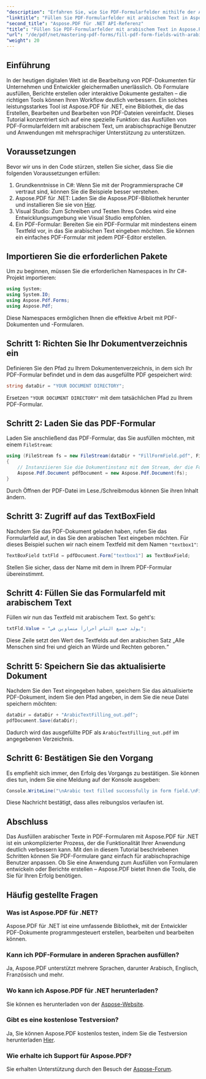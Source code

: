 ```yaml
---
"description": "Erfahren Sie, wie Sie PDF-Formularfelder mithilfe der Aspose.PDF für .NET-Bibliothek effizient mit arabischem Text füllen. Dieses Schritt-für-Schritt-Tutorial führt Sie durch den Einrichtungsprozess und enthält ein Codebeispiel."
"linktitle": "Füllen Sie PDF-Formularfelder mit arabischem Text in Aspose.PDF für .NET"
"second_title": "Aspose.PDF für .NET API-Referenz"
"title": "Füllen Sie PDF-Formularfelder mit arabischem Text in Aspose.PDF für .NET"
"url": "/de/pdf/net/mastering-pdf-forms/fill-pdf-form-fields-with-arabic-text/"
"weight": 20
---
```


## Einführung

In der heutigen digitalen Welt ist die Bearbeitung von PDF-Dokumenten für Unternehmen und Entwickler gleichermaßen unerlässlich. Ob Formulare ausfüllen, Berichte erstellen oder interaktive Dokumente gestalten – die richtigen Tools können Ihren Workflow deutlich verbessern. Ein solches leistungsstarkes Tool ist Aspose.PDF für .NET, eine Bibliothek, die das Erstellen, Bearbeiten und Bearbeiten von PDF-Dateien vereinfacht. Dieses Tutorial konzentriert sich auf eine spezielle Funktion: das Ausfüllen von PDF-Formularfeldern mit arabischem Text, um arabischsprachige Benutzer und Anwendungen mit mehrsprachiger Unterstützung zu unterstützen.

## Voraussetzungen

Bevor wir uns in den Code stürzen, stellen Sie sicher, dass Sie die folgenden Voraussetzungen erfüllen:

1. Grundkenntnisse in C#: Wenn Sie mit der Programmiersprache C# vertraut sind, können Sie die Beispiele besser verstehen.
2. Aspose.PDF für .NET: Laden Sie die Aspose.PDF-Bibliothek herunter und installieren Sie sie von [Hier](https://releases.aspose.com/pdf/net/).
3. Visual Studio: Zum Schreiben und Testen Ihres Codes wird eine Entwicklungsumgebung wie Visual Studio empfohlen.
4. Ein PDF-Formular: Bereiten Sie ein PDF-Formular mit mindestens einem Textfeld vor, in das Sie arabischen Text eingeben möchten. Sie können ein einfaches PDF-Formular mit jedem PDF-Editor erstellen.

## Importieren Sie die erforderlichen Pakete

Um zu beginnen, müssen Sie die erforderlichen Namespaces in Ihr C#-Projekt importieren:

```csharp
using System;
using System.IO;
using Aspose.Pdf.Forms;
using Aspose.Pdf;
```

Diese Namespaces ermöglichen Ihnen die effektive Arbeit mit PDF-Dokumenten und -Formularen.

## Schritt 1: Richten Sie Ihr Dokumentverzeichnis ein

Definieren Sie den Pfad zu Ihrem Dokumentenverzeichnis, in dem sich Ihr PDF-Formular befindet und in dem das ausgefüllte PDF gespeichert wird:

```csharp
string dataDir = "YOUR DOCUMENT DIRECTORY";
```

Ersetzen `"YOUR DOCUMENT DIRECTORY"` mit dem tatsächlichen Pfad zu Ihrem PDF-Formular.

## Schritt 2: Laden Sie das PDF-Formular

Laden Sie anschließend das PDF-Formular, das Sie ausfüllen möchten, mit einem `FileStream`:

```csharp
using (FileStream fs = new FileStream(dataDir + "FillFormField.pdf", FileMode.Open, FileAccess.ReadWrite))
{
    // Instanziieren Sie die Dokumentinstanz mit dem Stream, der die Formulardatei enthält
    Aspose.Pdf.Document pdfDocument = new Aspose.Pdf.Document(fs);
}
```

Durch Öffnen der PDF-Datei im Lese./Schreibmodus können Sie ihren Inhalt ändern.

## Schritt 3: Zugriff auf das TextBoxField

Nachdem Sie das PDF-Dokument geladen haben, rufen Sie das Formularfeld auf, in das Sie den arabischen Text eingeben möchten. Für dieses Beispiel suchen wir nach einem Textfeld mit dem Namen `"textbox1"`:

```csharp
TextBoxField txtFld = pdfDocument.Form["textbox1"] as TextBoxField;
```

Stellen Sie sicher, dass der Name mit dem in Ihrem PDF-Formular übereinstimmt.

## Schritt 4: Füllen Sie das Formularfeld mit arabischem Text

Füllen wir nun das Textfeld mit arabischem Text. So geht's:

```csharp
txtFld.Value = "يولد جميع الناس أحراراً متساوين في";
```

Diese Zeile setzt den Wert des Textfelds auf den arabischen Satz „Alle Menschen sind frei und gleich an Würde und Rechten geboren.“

## Schritt 5: Speichern Sie das aktualisierte Dokument

Nachdem Sie den Text eingegeben haben, speichern Sie das aktualisierte PDF-Dokument, indem Sie den Pfad angeben, in dem Sie die neue Datei speichern möchten:

```csharp
dataDir = dataDir + "ArabicTextFilling_out.pdf";
pdfDocument.Save(dataDir);
```

Dadurch wird das ausgefüllte PDF als `ArabicTextFilling_out.pdf` im angegebenen Verzeichnis.

## Schritt 6: Bestätigen Sie den Vorgang

Es empfiehlt sich immer, den Erfolg des Vorgangs zu bestätigen. Sie können dies tun, indem Sie eine Meldung auf der Konsole ausgeben:

```csharp
Console.WriteLine("\nArabic text filled successfully in form field.\nFile saved at " + dataDir);
```

Diese Nachricht bestätigt, dass alles reibungslos verlaufen ist.

## Abschluss

Das Ausfüllen arabischer Texte in PDF-Formularen mit Aspose.PDF für .NET ist ein unkomplizierter Prozess, der die Funktionalität Ihrer Anwendung deutlich verbessern kann. Mit den in diesem Tutorial beschriebenen Schritten können Sie PDF-Formulare ganz einfach für arabischsprachige Benutzer anpassen. Ob Sie eine Anwendung zum Ausfüllen von Formularen entwickeln oder Berichte erstellen – Aspose.PDF bietet Ihnen die Tools, die Sie für Ihren Erfolg benötigen.

## Häufig gestellte Fragen

### Was ist Aspose.PDF für .NET?
Aspose.PDF für .NET ist eine umfassende Bibliothek, mit der Entwickler PDF-Dokumente programmgesteuert erstellen, bearbeiten und bearbeiten können.

### Kann ich PDF-Formulare in anderen Sprachen ausfüllen?
Ja, Aspose.PDF unterstützt mehrere Sprachen, darunter Arabisch, Englisch, Französisch und mehr.

### Wo kann ich Aspose.PDF für .NET herunterladen?
Sie können es herunterladen von der [Aspose-Website](https://releases.aspose.com/pdf/net/).

### Gibt es eine kostenlose Testversion?
Ja, Sie können Aspose.PDF kostenlos testen, indem Sie die Testversion herunterladen [Hier](https://releases.aspose.com/).

### Wie erhalte ich Support für Aspose.PDF?
Sie erhalten Unterstützung durch den Besuch der [Aspose-Forum](https://forum.aspose.com/c/pdf/10).